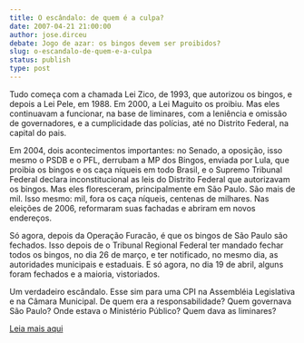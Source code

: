```yaml
---
title: O escândalo: de quem é a culpa?
date: 2007-04-21 21:00:00
author: jose.dirceu
debate: Jogo de azar: os bingos devem ser proibidos?
slug: o-escandalo-de-quem-e-a-culpa
status: publish 
type: post
---
```


  
Tudo começa com a chamada Lei Zico, de 1993, que autorizou os bingos, e depois a Lei Pele, em 1988. Em 2000, a Lei Maguito os proibiu. Mas eles continuavam a funcionar, na base de liminares, com a leniência e omissão de governadores, e a cumplicidade das polícias, até no Distrito Federal, na capital do pais.   
  
Em 2004, dois acontecimentos importantes: no Senado, a oposição, isso mesmo o PSDB e o PFL, derrubam a MP dos Bingos, enviada por Lula, que proibia os bingos e os caça níqueis em todo Brasil, e o Supremo Tribunal Federal declara inconstitucional as leis do Distrito Federal que autorizavam os bingos. Mas eles floresceram, principalmente em São Paulo. São mais de mil. Isso mesmo: mil, fora os caça níqueis, centenas de milhares. Nas eleições de 2006, reformaram suas fachadas e abriram em novos endereços.   
  
Só agora, depois da Operação Furacão, é que os bingos de São Paulo são fechados. Isso depois de o Tribunal Regional Federal ter mandado fechar todos os bingos, no dia 26 de março, e ter notificado, no mesmo dia, as autoridades municipais e estaduais. E só agora, no dia 19 de abril, alguns foram fechados e a maioria, vistoriados.   
  
Um verdadeiro escândalo. Esse sim para uma CPI na Assembléia Legislativa e na Câmara Municipal. De quem era a responsabilidade? Quem governava São Paulo? Onde estava o Ministério Público? Quem dava as liminares?  
  
[Leia mais aqui](http://blogdodirceu.blig.ig.com.br/)
